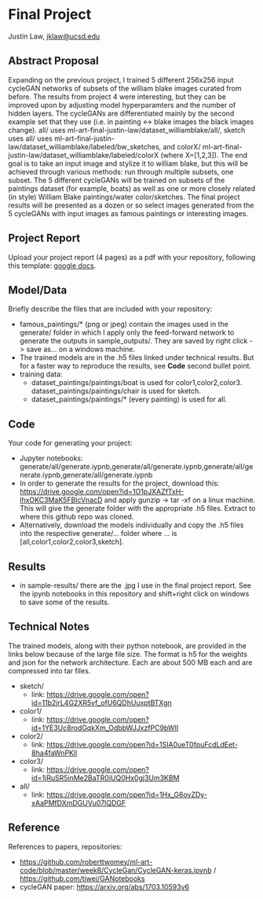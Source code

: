 # Final Project

Justin Law, jklaw@ucsd.edu

## Abstract Proposal

Expanding on the previous project, I trained 5 different 256x256 input cycleGAN networks of subsets of the william blake images curated from before. The results from project 4 were interesting, but they can be improved upon by adjusting model hyperparamters and the number of hidden layers. The cycleGANs are differentiated mainly by the second example set that they use (i.e. in painting <-> blake images the black images change). all/ uses ml-art-final-justin-law/dataset_williamblake/all/, sketch uses all/ uses ml-art-final-justin-law/dataset_williamblake/labeled/bw_sketches, and colorX/ ml-art-final-justin-law/dataset_williamblake/labeled/colorX (where X=[1,2,3]). The end goal is to take an input image and stylize it to william blake, but this will be achieved through various methods: run through multiple subsets, one subset. The 5 different cycleGANs will be trained on subsets of the paintings dataset (for example, boats) as well as one or more closely related (in style) William Blake paintings/water color/sketches. The final project results will be presented as a dozen or so select images generated from the 5 cycleGANs with input images as famous paintings or interesting images.

## Project Report

Upload your project report (4 pages) as a pdf with your repository, following this template: [google docs](https://docs.google.com/document/d/133H59WZBmH6MlAgFSskFLMQITeIC5d9b2iuzsOfa4E8/edit?usp=sharing).

## Model/Data

Briefly describe the files that are included with your repository:
- famous_paintings/* (png or jpeg) contain the images used in the generate/ folder in which I apply only the feed-forward network to generate the outputs in sample_outputs/. They are saved by right click -> save as... on a windows machine.
- The trained models are in the .h5 files linked under technical results. But for a faster way to reproduce the results, see **Code**
second bullet point.
- training data:
    - dataset_paintings/paintings/boat is used for color1,color2,color3. dataset_paintings/paintings/chair is used for sketch.
    - dataset_paintings/paintings/* (every painting) is used for all.

## Code

Your code for generating your project:
- Jupyter notebooks: generate/all/generate.iypnb,generate/all/generate.iypnb,generate/all/generate.iypnb,generate/all/generate.iypnb
- In order to generate the results for the project, download this: https://drive.google.com/open?id=1O1pJXAZfTxH-lhxOKC3MaK5FBlcVnacD
and apply gunzip -> tar -xf on a linux machine. This will give the generate folder with the appropriate .h5 files. Extract to where
this github repo was cloned.
- Alternatively, download the models individually and copy the .h5 files into the respective generate/... folder where ... is [all,color1,color2,color3,sketch].

## Results

- in sample-results/ there are the .jpg I use in the final project report. See the ipynb notebooks in this repository and shift+right click on windows to save some of the results.

## Technical Notes

The trained models, along with their python notebook, are provided in the links below because of the large file size. The format is h5 for the weights and json for the network architecture. Each are about 500 MB each and are compressed into tar files.

- sketch/
	- link: https://drive.google.com/open?id=11b2jrL4G2XR5vf_ofU6QDhUuxptBTXgn
- color1/
	- link: https://drive.google.com/open?id=1YE3Uc8rodGqkXm_OdbbWJJxzfPC9bWIl
- color2/
	- link: https://drive.google.com/open?id=1SIA0ueT0fpuFcdLdEet-8ha4faWnPKll
- color3/
	- link: https://drive.google.com/open?id=1jRuSR5inMe2BaTR0iUQ0Hx0gj3Um3KBM
- all/
	- link: https://drive.google.com/open?id=1Hx_G6ovZDy-xAaPMfDXmDGUVu07lQDGF
## Reference

References to papers, repositories:
- https://github.com/roberttwomey/ml-art-code/blob/master/week8/CycleGan/CycleGAN-keras.ipynb / https://github.com/tjwei/GANotebooks
- cycleGAN paper: https://arxiv.org/abs/1703.10593v6
